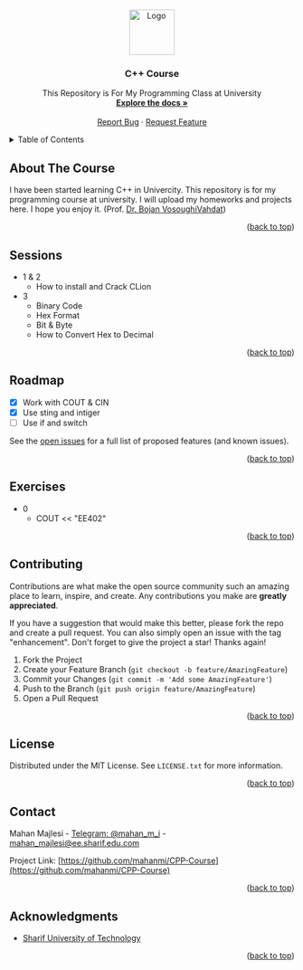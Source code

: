 <!-- Improved compatibility of back to top link: See: https://github.com/othneildrew/Best-README-Template/pull/73 -->

<a name="readme-top"></a>

<!--
*** Thanks for checking out the Best-README-Template. If you have a suggestion
*** that would make this better, please fork the repo and create a pull request
*** or simply open an issue with the tag "enhancement".
*** Don't forget to give the project a star!
*** Thanks again! Now go create something AMAZING! :D
-->

<!-- PROJECT SHIELDS -->
<!--
*** I'm using markdown "reference style" links for readability.
*** Reference links are enclosed in brackets [ ] instead of parentheses ( ).
*** See the bottom of this document for the declaration of the reference variables
*** for contributors-url, forks-url, etc. This is an optional, concise syntax you may use.
*** https://www.markdownguide.org/basic-syntax/#reference-style-links
-->

<!-- [![Contributors][contributors-shield]][contributors-url]
[![Forks][forks-shield]][forks-url]
[![Stargazers][stars-shield]][stars-url]
[![Issues][issues-shield]][issues-url]
[![MIT License][license-shield]][license-url]
[![LinkedIn][linkedin-shield]][linkedin-url] -->

<!-- PROJECT LOGO -->
<br />
<div align="center">
  <a href="https://github.com/mahanmi/CPP-Course">
    <img src="https://upload.wikimedia.org/wikipedia/commons/thumb/1/18/ISO_C%2B%2B_Logo.svg/800px-ISO_C%2B%2B_Logo.svg.png" alt="Logo" width="80" height="80">
  </a>

<h3 align="center">C++ Course</h3>

  <p align="center">
    This Repository is For My Programming Class at University
    <br />
    <a href="https://github.com/mahanmi/CPP-Course"><strong>Explore the docs »</strong></a>
    <br />
    <br />
    <!-- <a href="https://github.com/mahanmi/CPP-Course">View Demo</a>
    · -->
    <a href="https://github.com/mahanmi/CPP-Course/issues">Report Bug</a>
    ·
    <a href="https://github.com/mahanmi/CPP-Course/issues">Request Feature</a>
  </p>
</div>

<!-- TABLE OF CONTENTS -->
<details>
  <summary>Table of Contents</summary>
  <ol>
    <li>
      <a href="#about-the-course">About The Course</a>
      <!-- <ul>
        <li><a href="#built-with">Built With</a></li>
      </ul> -->
    </li>
    <!-- <li>
      <a href="#getting-started">Getting Started</a>
      <ul>
        <li><a href="#prerequisites">Prerequisites</a></li>
        <li><a href="#installation">Installation</a></li>
      </ul>
    </li> -->
    <li><a href="#sessions">Sessions</a></li>
    <li><a href="#roadmap">Roadmap</a></li>
    <li><a href="#exercises">Exercises</a></li>
    <li><a href="#contributing">Contributing</a></li>
    <li><a href="#license">License</a></li>
    <li><a href="#contact">Contact</a></li>
    <li><a href="#acknowledgments">Acknowledgments</a></li>
  </ol>
</details>

<!-- ABOUT THE COURSE -->

## About The Course

I have been started learning C++ in Univercity. This repository is for my programming course at university. I will upload my homeworks and projects here. I hope you enjoy it.
(Prof. [Dr. Bojan VosoughiVahdat](http://scimet.sharif.ac.ir/Bijan_VosoughiVahdat))

<p align="right">(<a href="#readme-top">back to top</a>)</p>

<!-- ### Built With

- [![Next][Next.js]][Next-url]
- [![React][React.js]][React-url]
- [![Vue][Vue.js]][Vue-url]
- [![Angular][Angular.io]][Angular-url]
- [![Svelte][Svelte.dev]][Svelte-url]
- [![Laravel][Laravel.com]][Laravel-url]
- [![Bootstrap][Bootstrap.com]][Bootstrap-url]
- [![JQuery][JQuery.com]][JQuery-url]

<p align="right">(<a href="#readme-top">back to top</a>)</p> -->

<!-- GETTING STARTED -->

<!-- ## Getting Started

This is an example of how you may give instructions on setting up your project locally.
To get a local copy up and running follow these simple example steps.

### Prerequisites

This is an example of how to list things you need to use the software and how to install them.

- npm
  ```sh
  npm install npm@latest -g
  ```

### Installation

1. Get a free API Key at [https://example.com](https://example.com)
2. Clone the repo
   ```sh
   git clone https://github.com/mahanmi/CPP-Course.git
   ```
3. Install NPM packages
   ```sh
   npm install
   ```
4. Enter your API in `config.js`
   ```js
   const API_KEY = "ENTER YOUR API";
   ```

<p align="right">(<a href="#readme-top">back to top</a>)</p> -->

<!-- USAGE EXAMPLES -->

<!-- ## Usage

Use this space to show useful examples of how a project can be used. Additional screenshots, code examples and demos work well in this space. You may also link to more resources.

_For more examples, please refer to the [Documentation](https://example.com)_

<p align="right">(<a href="#readme-top">back to top</a>)</p> -->

<!-- Sessions -->

## Sessions

- 1 & 2
  - How to install and Crack CLion
- 3
  - Binary Code
  - Hex Format
  - Bit & Byte
  - How to Convert Hex to Decimal

<p align="right">(<a href="#readme-top">back to top</a>)</p>

<!-- ROADMAP -->

## Roadmap

- [x] Work with COUT & CIN
- [x] Use sting and intiger
- [ ] Use if and switch

See the [open issues](https://github.com/mahanmi/CPP-Course/issues) for a full list of proposed features (and known issues).

<p align="right">(<a href="#readme-top">back to top</a>)</p>

<!-- Exercises -->

## Exercises

- 0
  - COUT << "EE402"

<p align="right">(<a href="#readme-top">back to top</a>)</p>

<!-- CONTRIBUTING -->

## Contributing

Contributions are what make the open source community such an amazing place to learn, inspire, and create. Any contributions you make are **greatly appreciated**.

If you have a suggestion that would make this better, please fork the repo and create a pull request. You can also simply open an issue with the tag "enhancement".
Don't forget to give the project a star! Thanks again!

1. Fork the Project
2. Create your Feature Branch (`git checkout -b feature/AmazingFeature`)
3. Commit your Changes (`git commit -m 'Add some AmazingFeature'`)
4. Push to the Branch (`git push origin feature/AmazingFeature`)
5. Open a Pull Request

<p align="right">(<a href="#readme-top">back to top</a>)</p>

<!-- LICENSE -->

## License

Distributed under the MIT License. See `LICENSE.txt` for more information.

<p align="right">(<a href="#readme-top">back to top</a>)</p>

<!-- CONTACT -->

## Contact

Mahan Majlesi - [Telegram: @mahan_m_i](https://t.me/mahan_m_i) - mahan_majlesi@ee.sharif.edu.com

Project Link: [https://github.com/mahanmi/CPP-Course](https://github.com/mahanmi/CPP-Course)

<p align="right">(<a href="#readme-top">back to top</a>)</p>

<!-- ACKNOWLEDGMENTS -->

## Acknowledgments

- [Sharif University of Technology](sharif.edu)

<p align="right">(<a href="#readme-top">back to top</a>)</p>

<!-- MARKDOWN LINKS & IMAGES -->
<!-- https://www.markdownguide.org/basic-syntax/#reference-style-links -->

[contributors-shield]: https://img.shields.io/github/contributors/mahanmi/CPP-Course.svg?style=for-the-badge
[contributors-url]: https://github.com/mahanmi/CPP-Course/graphs/contributors
[forks-shield]: https://img.shields.io/github/forks/mahanmi/CPP-Course.svg?style=for-the-badge
[forks-url]: https://github.com/mahanmi/CPP-Course/network/members
[stars-shield]: https://img.shields.io/github/stars/mahanmi/CPP-Course.svg?style=for-the-badge
[stars-url]: https://github.com/mahanmi/CPP-Course/stargazers
[issues-shield]: https://img.shields.io/github/issues/mahanmi/CPP-Course.svg?style=for-the-badge
[issues-url]: https://github.com/mahanmi/CPP-Course/issues
[license-shield]: https://img.shields.io/github/license/mahanmi/CPP-Course.svg?style=for-the-badge
[license-url]: https://github.com/mahanmi/CPP-Course/blob/master/LICENSE.txt
[linkedin-shield]: https://img.shields.io/badge/-LinkedIn-black.svg?style=for-the-badge&logo=linkedin&colorB=555
[linkedin-url]: https://linkedin.com/in/mahan-majlesi-2a905a235/
[product-screenshot]: images/screenshot.png
[Next.js]: https://img.shields.io/badge/next.js-000000?style=for-the-badge&logo=nextdotjs&logoColor=white
[Next-url]: https://nextjs.org/
[React.js]: https://img.shields.io/badge/React-20232A?style=for-the-badge&logo=react&logoColor=61DAFB
[React-url]: https://reactjs.org/
[Vue.js]: https://img.shields.io/badge/Vue.js-35495E?style=for-the-badge&logo=vuedotjs&logoColor=4FC08D
[Vue-url]: https://vuejs.org/
[Angular.io]: https://img.shields.io/badge/Angular-DD0031?style=for-the-badge&logo=angular&logoColor=white
[Angular-url]: https://angular.io/
[Svelte.dev]: https://img.shields.io/badge/Svelte-4A4A55?style=for-the-badge&logo=svelte&logoColor=FF3E00
[Svelte-url]: https://svelte.dev/
[Laravel.com]: https://img.shields.io/badge/Laravel-FF2D20?style=for-the-badge&logo=laravel&logoColor=white
[Laravel-url]: https://laravel.com
[Bootstrap.com]: https://img.shields.io/badge/Bootstrap-563D7C?style=for-the-badge&logo=bootstrap&logoColor=white
[Bootstrap-url]: https://getbootstrap.com
[JQuery.com]: https://img.shields.io/badge/jQuery-0769AD?style=for-the-badge&logo=jquery&logoColor=white
[JQuery-url]: https://jquery.com
